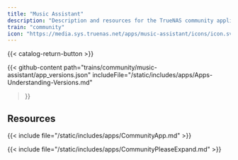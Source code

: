 ```yaml
---
title: "Music Assistant"
description: "Description and resources for the TrueNAS community application called Music Assistant."
train: "community"
icon: "https://media.sys.truenas.net/apps/music-assistant/icons/icon.svg"
---
```


{{< catalog-return-button >}}

{{< github-content 
    path="trains/community/music-assistant/app_versions.json"
    includeFile="/static/includes/apps/Apps-Understanding-Versions.md"
>}}

## Resources

{{< include file="/static/includes/apps/CommunityApp.md" >}}

{{< include file="/static/includes/apps/CommunityPleaseExpand.md" >}}
